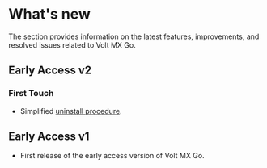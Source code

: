 # What's new

The section provides information on the latest features, improvements, and resolved issues related to Volt MX Go. 

## Early Access v2

### First Touch

- Simplified [uninstall procedure](../howto/uninstallfirsttouch.md).  
## Early Access v1

- First release of the early access version of Volt MX Go.